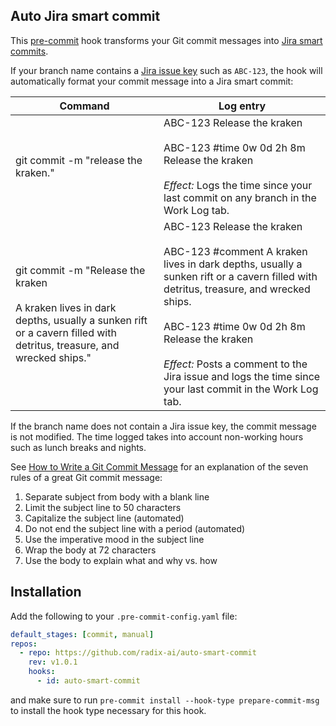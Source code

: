## Auto Jira smart commit

This [pre-commit](https://pre-commit.com/) hook transforms your Git commit messages into [Jira smart commits](https://confluence.atlassian.com/fisheye/using-smart-commits-960155400.html).

If your branch name contains a [Jira issue key](https://confluence.atlassian.com/adminjiraserver073/changing-the-project-key-format-861253229.html) such as `ABC-123`, the hook will automatically format your commit message into a Jira smart commit:

| Command | Log entry |
| ------- | --------- |
| git commit -m "release the kraken." | ABC-123 Release the kraken<br><br>ABC-123 #time 0w 0d 2h 8m Release the kraken<br><br>_Effect:_ Logs the time since your last commit on any branch in the Work Log tab. |
| git commit -m "Release the kraken<br><br>A kraken lives in dark depths, usually a sunken rift or a cavern filled with detritus, treasure, and wrecked ships." | ABC-123 Release the kraken<br><br>ABC-123 #comment A kraken lives in dark depths, usually a sunken rift or a cavern filled with detritus, treasure, and wrecked ships.<br><br>ABC-123 #time 0w 0d 2h 8m Release the kraken<br><br>_Effect:_ Posts a comment to the Jira issue and logs the time since your last commit in the Work Log tab. |

If the branch name does not contain a Jira issue key, the commit message is not modified. The time logged takes into account non-working hours such as lunch breaks and nights.

See [How to Write a Git Commit Message](https://chris.beams.io/posts/git-commit/) for an explanation of the seven rules of a great Git commit message:

1. Separate subject from body with a blank line
2. Limit the subject line to 50 characters
3. Capitalize the subject line (automated)
4. Do not end the subject line with a period (automated)
5. Use the imperative mood in the subject line
6. Wrap the body at 72 characters
7. Use the body to explain what and why vs. how

## Installation

Add the following to your `.pre-commit-config.yaml` file:

```yaml
default_stages: [commit, manual]
repos:
  - repo: https://github.com/radix-ai/auto-smart-commit
    rev: v1.0.1
    hooks:
      - id: auto-smart-commit
```

and make sure to run `pre-commit install --hook-type prepare-commit-msg` to install the hook type necessary for this hook.
